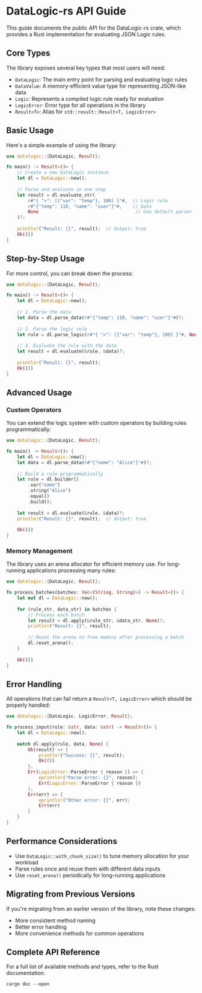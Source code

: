 # DataLogic-rs API Guide

This guide documents the public API for the DataLogic-rs crate, which provides a Rust implementation for evaluating JSON Logic rules.

## Core Types

The library exposes several key types that most users will need:

- `DataLogic`: The main entry point for parsing and evaluating logic rules
- `DataValue`: A memory-efficient value type for representing JSON-like data
- `Logic`: Represents a compiled logic rule ready for evaluation
- `LogicError`: Error type for all operations in the library
- `Result<T>`: Alias for `std::result::Result<T, LogicError>`

## Basic Usage

Here's a simple example of using the library:

```rust
use datalogic::{DataLogic, Result};

fn main() -> Result<()> {
    // Create a new DataLogic instance
    let dl = DataLogic::new();
    
    // Parse and evaluate in one step
    let result = dl.evaluate_str(
        r#"{ ">": [{"var": "temp"}, 100] }"#,  // Logic rule
        r#"{"temp": 110, "name": "user"}"#,    // Data
        None                                    // Use default parser
    )?;
    
    println!("Result: {}", result);  // Output: true
    Ok(())
}
```

## Step-by-Step Usage

For more control, you can break down the process:

```rust
use datalogic::{DataLogic, Result};

fn main() -> Result<()> {
    let dl = DataLogic::new();
    
    // 1. Parse the data
    let data = dl.parse_data(r#"{"temp": 110, "name": "user"}"#)?;
    
    // 2. Parse the logic rule
    let rule = dl.parse_logic(r#"{ ">": [{"var": "temp"}, 100] }"#, None)?;
    
    // 3. Evaluate the rule with the data
    let result = dl.evaluate(&rule, &data)?;
    
    println!("Result: {}", result);
    Ok(())
}
```

## Advanced Usage

### Custom Operators

You can extend the logic system with custom operators by building rules programmatically:

```rust
use datalogic::{DataLogic, Result};

fn main() -> Result<()> {
    let dl = DataLogic::new();
    let data = dl.parse_data(r#"{"name": "Alice"}"#)?;
    
    // Build a rule programmatically
    let rule = dl.builder()
        .var("name")
        .string("Alice")
        .equal()
        .build();
    
    let result = dl.evaluate(&rule, &data)?;
    println!("Result: {}", result);  // Output: true
    
    Ok(())
}
```

### Memory Management

The library uses an arena allocator for efficient memory use. For long-running applications processing many rules:

```rust
use datalogic::{DataLogic, Result};

fn process_batches(batches: Vec<(String, String)>) -> Result<()> {
    let mut dl = DataLogic::new();
    
    for (rule_str, data_str) in batches {
        // Process each batch
        let result = dl.apply(&rule_str, &data_str, None)?;
        println!("Result: {}", result);
        
        // Reset the arena to free memory after processing a batch
        dl.reset_arena();
    }
    
    Ok(())
}
```

## Error Handling

All operations that can fail return a `Result<T, LogicError>` which should be properly handled:

```rust
use datalogic::{DataLogic, LogicError, Result};

fn process_input(rule: &str, data: &str) -> Result<()> {
    let dl = DataLogic::new();
    
    match dl.apply(rule, data, None) {
        Ok(result) => {
            println!("Success: {}", result);
            Ok(())
        },
        Err(LogicError::ParseError { reason }) => {
            eprintln!("Parse error: {}", reason);
            Err(LogicError::ParseError { reason })
        },
        Err(err) => {
            eprintln!("Other error: {}", err);
            Err(err)
        }
    }
}
```

## Performance Considerations

- Use `DataLogic::with_chunk_size()` to tune memory allocation for your workload
- Parse rules once and reuse them with different data inputs
- Use `reset_arena()` periodically for long-running applications

## Migrating from Previous Versions

If you're migrating from an earlier version of the library, note these changes:

- More consistent method naming
- Better error handling
- More convenience methods for common operations

## Complete API Reference

For a full list of available methods and types, refer to the Rust documentation:

```
cargo doc --open
``` 